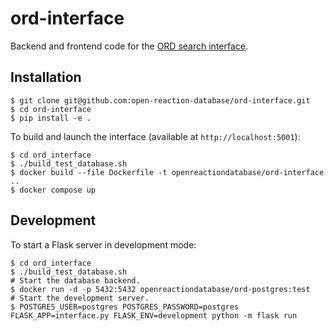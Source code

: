 # ord-interface

Backend and frontend code for the [ORD search interface](https://client.open-reaction-database.org/).

## Installation

```shell
$ git clone git@github.com:open-reaction-database/ord-interface.git
$ cd ord-interface
$ pip install -e .
```

To build and launch the interface (available at `http://localhost:5001`):

```shell
$ cd ord_interface
$ ./build_test_database.sh
$ docker build --file Dockerfile -t openreactiondatabase/ord-interface ..
$ docker compose up
```

## Development

To start a Flask server in development mode:

```shell
$ cd ord_interface
$ ./build_test_database.sh
# Start the database backend.
$ docker run -d -p 5432:5432 openreactiondatabase/ord-postgres:test
# Start the development server.
$ POSTGRES_USER=postgres POSTGRES_PASSWORD=postgres FLASK_APP=interface.py FLASK_ENV=development python -m flask run
```

